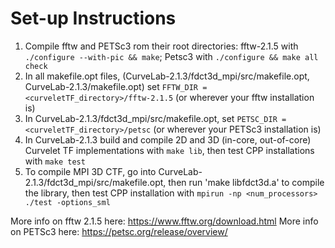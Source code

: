 # Set-up Instructions

1. Compile fftw and PETSc3 rom their root directories: fftw-2.1.5 with `./configure --with-pic && make`; Petsc3 with `./configure && make all check`
2. In all makefile.opt files, (CurveLab-2.1.3/fdct3d_mpi/src/makefile.opt, CurveLab-2.1.3/makefile.opt) set `FFTW_DIR =  <curveletTF_directory>/fftw-2.1.5` (or wherever your fftw installation is)
3. In CurveLab-2.1.3/fdct3d_mpi/src/makefile.opt, set `PETSC_DIR =  <curveletTF_directory>/petsc` (or wherever your PETSc3 installation is)
4. In CurveLab-2.1.3 build and compile 2D and 3D (in-core, out-of-core) Curvelet TF implementations with `make lib`, then test CPP installations with `make test`
5. To compile MPI 3D CTF, go into CurveLab-2.1.3/fdct3d_mpi/src/makefile.opt, then run 'make libfdct3d.a' to compile the library, then test CPP installation with
`mpirun -np <num_processors> ./test -options_sml`

More info on fftw 2.1.5 here: https://www.fftw.org/download.html
More info on PETSc3 here: https://petsc.org/release/overview/

